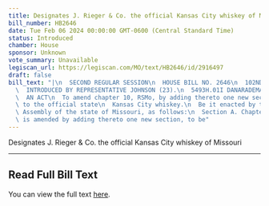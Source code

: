 ```yaml
---
title: Designates J. Rieger & Co. the official Kansas City whiskey of Missouri
bill_number: HB2646
date: Tue Feb 06 2024 00:00:00 GMT-0600 (Central Standard Time)
status: Introduced
chamber: House
sponsor: Unknown
vote_summary: Unavailable
legiscan_url: https://legiscan.com/MO/text/HB2646/id/2916497
draft: false
bill_text: "|\n  SECOND REGULAR SESSION\n  HOUSE BILL NO. 2646\n  102ND GENERAL ASSEMBLY\n\
  \  INTRODUCED BY REPRESENTATIVE JOHNSON (23).\n  5493H.01I DANARADEMANMILLER,ChiefClerk\n\
  \  AN ACT\n  To amend chapter 10, RSMo, by adding thereto one new section relating\
  \ to the official state\n  Kansas City whiskey.\n  Be it enacted by the General\
  \ Assembly of the state of Missouri, as follows:\n  Section A. Chapter 10, RSMo,\
  \ is amended by adding thereto one new section, to be"
---
```

Designates J. Rieger & Co. the official Kansas City whiskey of Missouri

---

## Read Full Bill Text

You can view the full text [here](https://legiscan.com/MO/text/HB2646/id/2916497).
